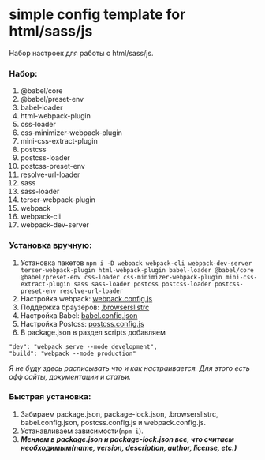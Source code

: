 # simple config template for html/sass/js

Набор настроек для работы с html/sass/js.

### Набор:
1. @babel/core
2. @babel/preset-env
3. babel-loader
4. html-webpack-plugin
5. css-loader
6. css-minimizer-webpack-plugin
7. mini-css-extract-plugin
8. postcss
9. postcss-loader
10. postcss-preset-env
11. resolve-url-loader
12. sass
13. sass-loader
14. terser-webpack-plugin
15. webpack
16. webpack-cli
17. webpack-dev-server

### Установка вручную:
1. Установка пакетов `npm i -D webpack webpack-cli webpack-dev-server terser-webpack-plugin html-webpack-plugin babel-loader @babel/core @babel/preset-env css-loader css-minimizer-webpack-plugin mini-css-extract-plugin sass sass-loader postcss postcss-loader postcss-preset-env resolve-url-loader`
2. Настройка webpack: [webpack.config.js](./webpack.config.js)
3. Поддержка браузеров: [.browserslistrc](./.browserslistrc)
4. Настройка Babel: [babel.config.json](./babel.config.json)
5. Настройка Postcss: [postcss.config.js](./postcss.config.js)
6. В package.json в раздел scripts добавляем
```
"dev": "webpack serve --mode development",
"build": "webpack --mode production"
```

*Я не буду здесь расписывать что и как настраивается. Для этого есть офф сайты, документации и статьи.*

### Быстрая установка:
1. Забираем package.json, package-lock.json, .browserslistrc, babel.config.json, postcss.config.js и webpack.config.js.
2. Устанавливаем зависимости(`npm i`).
3. ***Меняем в package.json и package-lock.json все, что считаем необходимым(name, version, description, author, license, etc.)***
